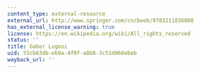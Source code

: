 ```yaml
---
content_type: external-resource
external_url: http://www.springer.com/cn/book/9783211836880
has_external_license_warning: true
license: https://en.wikipedia.org/wiki/All_rights_reserved
status: ''
title: Gabor Lugosi
uid: 55cb63db-eb9a-4f0f-a8b8-3c51d068ebeb
wayback_url: ''
---
```

